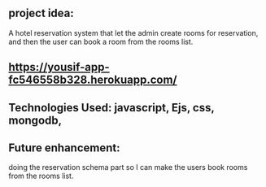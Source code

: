 ## project idea:
 A hotel reservation system that let the admin create rooms for reservation, and then the user can book a room from the rooms list.

## https://yousif-app-fc546558b328.herokuapp.com/

## Technologies Used: javascript, Ejs, css, mongodb, 

## Future enhancement:
 doing the reservation schema part so I can make the users book rooms from the rooms list.

